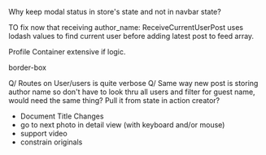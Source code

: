 Why keep modal status in store's state and not in navbar state?

TO fix now that receiving author_name:
ReceiveCurrentUserPost uses lodash values to find current user
before adding latest post to feed array.

Profile Container extensive if logic.

border-box

Q/ Routes on User/users is quite verbose
Q/ Same way new post is storing author name so don't have to look thru all
users and filter for guest name, would need the same thing? Pull it from state in action creator?


* Document Title Changes
* go to next photo in detail view (with keyboard and/or mouse)
* support video
* constrain originals
